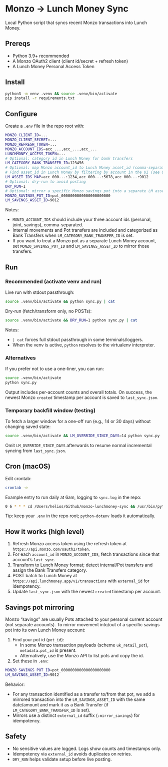 # Monzo → Lunch Money Sync

Local Python script that syncs recent Monzo transactions into Lunch Money.

## Prereqs

- Python 3.9+ recommended
- A Monzo OAuth2 client (client id/secret + refresh token)
- A Lunch Money Personal Access Token

## Install

```bash
python3 -m venv .venv && source .venv/bin/activate
pip install -r requirements.txt
```

## Configure

Create a `.env` file in the repo root with:

```bash
MONZO_CLIENT_ID=...
MONZO_CLIENT_SECRET=...
MONZO_REFRESH_TOKEN=...
MONZO_ACCOUNT_IDS=acc_...,acc_...,acc_...
LUNCHMONEY_ACCESS_TOKEN=...
# Optional: category id in Lunch Money for bank transfers
LM_CATEGORY_BANK_TRANSFER_ID=123456
# Optional: map Monzo account_id to Lunch Money asset_id (comma-separated pairs)
# Find asset_id in Lunch Money by filtering by account in the UI (see URL param `asset=`)
LM_ASSET_IDS_MAP=acc_000...:1234,acc_000...:5678,acc_000...:9012
# Optional: dry-run to avoid posting
DRY_RUN=1
# Optional: mirror a specific Monzo savings pot into a separate LM asset
MONZO_SAVINGS_POT_ID=pot_0000000000000000000000
LM_SAVINGS_ASSET_ID=9012
```

Notes:

- `MONZO_ACCOUNT_IDS` should include your three account ids (personal, joint, savings), comma-separated.
- Internal movements and Pot transfers are included and categorized as Bank Transfers when `LM_CATEGORY_BANK_TRANSFER_ID` is set.
- If you want to treat a Monzo pot as a separate Lunch Money account, set `MONZO_SAVINGS_POT_ID` and `LM_SAVINGS_ASSET_ID` to mirror those transfers.

## Run

### Recommended (activate venv and run)

Live run with stdout passthrough:

```bash
source .venv/bin/activate && python sync.py | cat
```

Dry-run (fetch/transform only, no POSTs):

```bash
source .venv/bin/activate && DRY_RUN=1 python sync.py | cat
```

Notes:

- `| cat` forces full stdout passthrough in some terminals/loggers.
- When the venv is active, `python` resolves to the virtualenv interpreter.

### Alternatives

If you prefer not to use a one-liner, you can run:

```bash
source .venv/bin/activate
python sync.py
```

Output includes per-account counts and overall totals. On success, the newest Monzo `created` timestamp per account is saved to `last_sync.json`.

### Temporary backfill window (testing)

To fetch a larger window for a one-off run (e.g., 14 or 30 days) without changing saved state:

```bash
source .venv/bin/activate && LM_OVERRIDE_SINCE_DAYS=14 python sync.py | cat
```

Omit `LM_OVERRIDE_SINCE_DAYS` afterwards to resume normal incremental syncing from `last_sync.json`.

## Cron (macOS)

Edit crontab:

```bash
crontab -e
```

Example entry to run daily at 6am, logging to `sync.log` in the repo:

```bash
0 6 * * * cd /Users/helios/Github/monzo-lunchmoney-sync && /usr/bin/python3 sync.py >> sync.log 2>&1
```

Tip: keep your `.env` in the repo root; `python-dotenv` loads it automatically.

## How it works (high level)

1. Refresh Monzo access token using the refresh token at `https://api.monzo.com/oauth2/token`.
2. For each `account_id` in `MONZO_ACCOUNT_IDS`, fetch transactions since that account’s `last_sync`.
3. Transform to Lunch Money format; detect internal/Pot transfers and assign the Bank Transfers category.
4. POST batch to Lunch Money at `https://api.lunchmoney.app/v1/transactions` with `external_id` for idempotency.
5. Update `last_sync.json` with the newest `created` timestamp per account.

## Savings pot mirroring

Monzo “savings” are usually Pots attached to your personal current account (not separate accounts). To mirror movement into/out of a specific savings pot into its own Lunch Money account:

1. Find your pot id (`pot_id`):
   - In some Monzo transaction payloads (scheme `uk_retail_pot`), `metadata.pot_id` is present.
   - Alternatively, use the Monzo API to list pots and copy the id.
2. Set these in `.env`:

```bash
MONZO_SAVINGS_POT_ID=pot_0000000000000000000000
LM_SAVINGS_ASSET_ID=9012
```

Behavior:

- For any transaction identified as a transfer to/from that pot, we add a mirrored transaction into the `LM_SAVINGS_ASSET_ID` with the same date/amount and mark it as a Bank Transfer (if `LM_CATEGORY_BANK_TRANSFER_ID` is set).
- Mirrors use a distinct `external_id` suffix (`:mirror_savings`) for idempotency.

## Safety

- No sensitive values are logged. Logs show counts and timestamps only.
- Idempotency via `external_id` avoids duplicates on retries.
- `DRY_RUN` helps validate setup before live posting.
